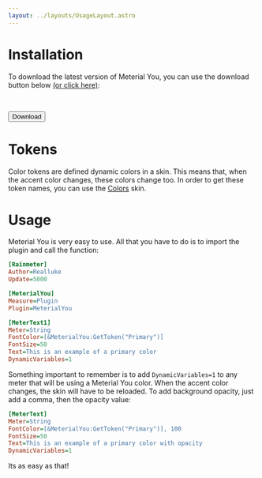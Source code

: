 ```yaml
---
layout: ../layouts/UsageLayout.astro
---
```

# Installation
To download the latest version of Meterial You, you can use the download button below [(or click here)](https://github.com/Reallukeisbest/meterial-you/releases):  
<button style="margin-top: 45px;">Download</button>

# Tokens
Color tokens are defined dynamic colors in a skin. This means that, when the accent color changes, these colors change too. In order to get these token names, you can use the [Colors](https://github.com/Reallukeisbest/meterial-you/blob/main/example-skins/Colors.ini) skin.  

# Usage
Meterial You is very easy to use. All that you have to do is to import the plugin and call the function:
```ini
[Rainmeter]
Author=Realluke
Update=5000

[MeterialYou]
Measure=Plugin
Plugin=MeterialYou

[MeterText1]
Meter=String
FontColor=[&MeterialYou:GetToken("Primary")]
FontSize=50
Text=This is an example of a primary color
DynamicVariables=1
```
Something important to remember is to add `DynamicVariables=1` to any meter that will be using a Meterial You color. 
When the accent color changes, the skin will have to be reloaded.
To add background opacity, just add a comma, then the opacity value:
```ini
[MeterText]
Meter=String
FontColor=[&MeterialYou:GetToken("Primary")], 100
FontSize=50
Text=This is an example of a primary color with opacity
DynamicVariables=1
```

Its as easy as that!
